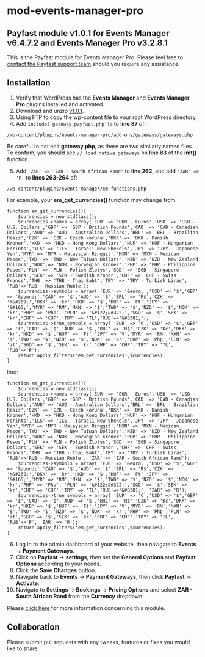 # mod-events-manager-pro

## Payfast module v1.0.1 for Events Manager v6.4.7.2 and Events Manager Pro v3.2.8.1

This is the Payfast module for Events Manager Pro. Please feel free
to [contact the Payfast support team](https://payfast.io/contact/) should you require any assistance.

## Installation

1. Verify that WordPress has the **Events Manager** and **Events Manager Pro** plugins installed and activated.
2. Download and unzip [v1.0.1](https://github.com/Payfast/mod-events-manager-pro/archive/refs/tags/v1.0.1.zip).
3. Using FTP to copy the wp-content file to your root WordPress directory.
4. Add ```include('gateway.payfast.php');``` to **line 87** of:

```
/wp-content/plugins/events-manager-pro/add-ons/gateways/gateways.php
```

Be careful to not edit **gateway.php**, as there are two similarly named files. To confirm, you should see ```// load native gateways``` on **line 83** of the **init()** function.

5. Add ```'ZAR' => 'ZAR - South African Rand'``` to **line 262**, and add ```'ZAR' => 'R'``` to **lines 263-264** of:

```
/wp-content/plugins/events-manager/em-functions.php
```

For example, your **em_get_currencies()** function may change from:

```
function em_get_currencies(){
	$currencies = new stdClass();
	$currencies->names = array('EUR' => 'EUR - Euros','USD' => 'USD - U.S. Dollars','GBP' => 'GBP - British Pounds','CAD' => 'CAD - Canadian Dollars','AUD' => 'AUD - Australian Dollars','BRL' => 'BRL - Brazilian Reais','CZK' => 'CZK - Czech koruna','DKK' => 'DKK - Danish Kroner','HKD' => 'HKD - Hong Kong Dollars','HUF' => 'HUF - Hungarian Forints','ILS' => 'ILS - Israeli New Shekels','JPY' => 'JPY - Japanese Yen','MYR' => 'MYR - Malaysian Ringgit','MXN' => 'MXN - Mexican Pesos','TWD' => 'TWD - New Taiwan Dollars','NZD' => 'NZD - New Zealand Dollars','NOK' => 'NOK - Norwegian Kroner','PHP' => 'PHP - Philippine Pesos','PLN' => 'PLN - Polish Zlotys','SGD' => 'SGD - Singapore Dollars','SEK' => 'SEK - Swedish Kronor','CHF' => 'CHF - Swiss Francs','THB' => 'THB - Thai Baht','TRY' => 'TRY - Turkish Liras', 'RUB'=>'RUB - Russian Ruble');
	$currencies->symbols = array( 'EUR' => '&euro;','USD' => '$','GBP' => '&pound;','CAD' => '$','AUD' => '$','BRL' => 'R$','CZK' => 'K&#269;','DKK' => 'kr','HKD' => '$','HUF' => 'Ft','JPY' => '&#165;','MYR' => 'RM','MXN' => '$','TWD' => '$','NZD' => '$','NOK' => 'kr','PHP' => 'Php', 'PLN' => '&#122;&#322;','SGD' => '$','SEK' => 'kr','CHF' => 'CHF','TRY' => 'TL','RUB'=>'&#8381;');
	$currencies->true_symbols = array( 'EUR' => '€','USD' => '$','GBP' => '£','CAD' => '$','AUD' => '$','BRL' => 'R$','CZK' => 'Kč','DKK' => 'kr','HKD' => '$','HUF' => 'Ft','JPY' => '¥','MYR' => 'RM','MXN' => '$','TWD' => '$','NZD' => '$','NOK' => 'kr','PHP' => 'Php','PLN' => 'zł','SGD' => '$','SEK' => 'kr','CHF' => 'CHF','TRY' => 'TL', 'RUB'=>'₽');
	return apply_filters('em_get_currencies',$currencies);
}
```

Into:

```
function em_get_currencies(){
	$currencies = new stdClass();
	$currencies->names = array('EUR' => 'EUR - Euros','USD' => 'USD - U.S. Dollars','GBP' => 'GBP - British Pounds','CAD' => 'CAD - Canadian Dollars','AUD' => 'AUD - Australian Dollars','BRL' => 'BRL - Brazilian Reais','CZK' => 'CZK - Czech koruna','DKK' => 'DKK - Danish Kroner','HKD' => 'HKD - Hong Kong Dollars','HUF' => 'HUF - Hungarian Forints','ILS' => 'ILS - Israeli New Shekels','JPY' => 'JPY - Japanese Yen','MYR' => 'MYR - Malaysian Ringgit','MXN' => 'MXN - Mexican Pesos','TWD' => 'TWD - New Taiwan Dollars','NZD' => 'NZD - New Zealand Dollars','NOK' => 'NOK - Norwegian Kroner','PHP' => 'PHP - Philippine Pesos','PLN' => 'PLN - Polish Zlotys','SGD' => 'SGD - Singapore Dollars','SEK' => 'SEK - Swedish Kronor','CHF' => 'CHF - Swiss Francs','THB' => 'THB - Thai Baht','TRY' => 'TRY - Turkish Liras', 'RUB'=>'RUB - Russian Ruble', 'ZAR' => 'ZAR - South African Rand');
	$currencies->symbols = array( 'EUR' => '&euro;','USD' => '$','GBP' => '&pound;','CAD' => '$','AUD' => '$','BRL' => 'R$','CZK' => 'K&#269;','DKK' => 'kr','HKD' => '$','HUF' => 'Ft','JPY' => '&#165;','MYR' => 'RM','MXN' => '$','TWD' => '$','NZD' => '$','NOK' => 'kr','PHP' => 'Php', 'PLN' => '&#122;&#322;','SGD' => '$','SEK' => 'kr','CHF' => 'CHF','TRY' => 'TL','RUB'=>'&#8381;', 'ZAR' => 'R');
	$currencies->true_symbols = array( 'EUR' => '€','USD' => '$','GBP' => '£','CAD' => '$','AUD' => '$','BRL' => 'R$','CZK' => 'Kč','DKK' => 'kr','HKD' => '$','HUF' => 'Ft','JPY' => '¥','MYR' => 'RM','MXN' => '$','TWD' => '$','NZD' => '$','NOK' => 'kr','PHP' => 'Php','PLN' => 'zł','SGD' => '$','SEK' => 'kr','CHF' => 'CHF','TRY' => 'TL', 'RUB'=>'₽', 'ZAR' => 'R');
	return apply_filters('em_get_currencies',$currencies);
}
```

6. Log in to the admin dashboard of your website, then navigate to **Events** -> **Payment Gateways**.
7. Click on **Payfast** -> **settings**, then set the **General Options** and **Payfast Options** according to your needs.
8. Click the **Save Changes** button.
9. Navigate back to **Events** -> **Payment Gateways**, then click **Payfast** -> **Activate**.
10. Navigate to **Settings** -> **Bookings** -> **Pricing Options** and select **ZAR - South African Rand** from the **Currency** dropdown.

Please [click here](https://payfast.io/integration/plugins/events-manager-pro/) for more information concerning this
module.

## Collaboration

Please submit pull requests with any tweaks, features or fixes you would like to share.
